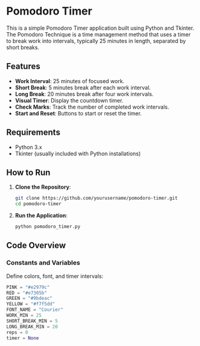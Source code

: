 # Pomodoro Timer

This is a simple Pomodoro Timer application built using Python and Tkinter. The Pomodoro Technique is a time management method that uses a timer to break work into intervals, typically 25 minutes in length, separated by short breaks.

## Features

- **Work Interval**: 25 minutes of focused work.
- **Short Break**: 5 minutes break after each work interval.
- **Long Break**: 20 minutes break after four work intervals.
- **Visual Timer**: Display the countdown timer.
- **Check Marks**: Track the number of completed work intervals.
- **Start and Reset**: Buttons to start or reset the timer.

## Requirements

- Python 3.x
- Tkinter (usually included with Python installations)

## How to Run

1. **Clone the Repository**:
    ```sh
    git clone https://github.com/yourusername/pomodoro-timer.git
    cd pomodoro-timer
    ```

2. **Run the Application**:
    ```sh
    python pomodoro_timer.py
    ```

## Code Overview

### Constants and Variables

Define colors, font, and timer intervals:
```python
PINK = "#e2979c"
RED = "#e7305b"
GREEN = "#9bdeac"
YELLOW = "#f7f5dd"
FONT_NAME = "Courier"
WORK_MIN = 25
SHORT_BREAK_MIN = 5
LONG_BREAK_MIN = 20
reps = 0
timer = None
